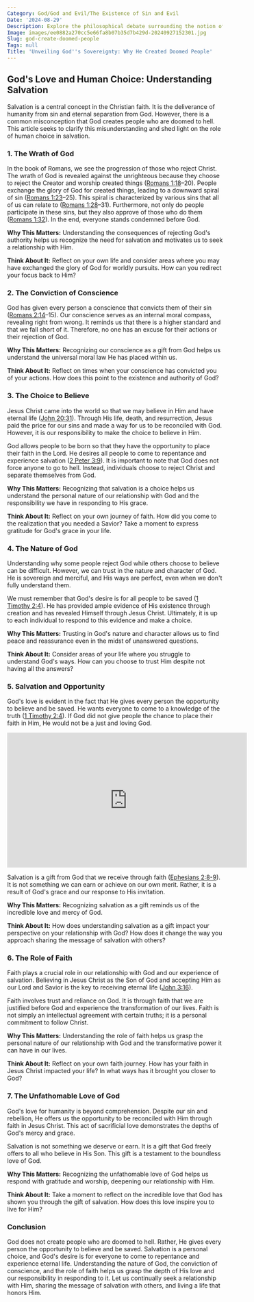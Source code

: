 ```yaml
---
Category: God/God and Evil/The Existence of Sin and Evil
Date: '2024-08-29'
Description: Explore the philosophical debate surrounding the notion of God creating doomed individuals. Delve into the concept of predestination and free will in this thought-provoking article.
Image: images/ee0882a270cc5e66fa8b07b35d7b429d-20240927152301.jpg
Slug: god-create-doomed-people
Tags: null
Title: 'Unveiling God''s Sovereignty: Why He Created Doomed People'
---
```


## God's Love and Human Choice: Understanding Salvation

Salvation is a central concept in the Christian faith. It is the deliverance of humanity from sin and eternal separation from God. However, there is a common misconception that God creates people who are doomed to hell. This article seeks to clarify this misunderstanding and shed light on the role of human choice in salvation.

### 1. The Wrath of God

In the book of Romans, we see the progression of those who reject Christ. The wrath of God is revealed against the unrighteous because they choose to reject the Creator and worship created things ([Romans 1:18](https://www.bibleref.com/Romans/1/Romans-1-18.html)–20). People exchange the glory of God for created things, leading to a downward spiral of sin ([Romans 1:23](https://www.bibleref.com/Romans/1/Romans-1-23.html)–25). This spiral is characterized by various sins that all of us can relate to ([Romans 1:28](https://www.bibleref.com/Romans/1/Romans-1-28.html)–31). Furthermore, not only do people participate in these sins, but they also approve of those who do them ([Romans 1:32](https://www.bibleref.com/Romans/1/Romans-1-32.html)). In the end, everyone stands condemned before God.

**Why This Matters:** Understanding the consequences of rejecting God's authority helps us recognize the need for salvation and motivates us to seek a relationship with Him.

**Think About It:** Reflect on your own life and consider areas where you may have exchanged the glory of God for worldly pursuits. How can you redirect your focus back to Him?

### 2. The Conviction of Conscience

God has given every person a conscience that convicts them of their sin ([Romans 2:14](https://www.bibleref.com/Romans/2/Romans-2-14.html)–15). Our conscience serves as an internal moral compass, revealing right from wrong. It reminds us that there is a higher standard and that we fall short of it. Therefore, no one has an excuse for their actions or their rejection of God.

**Why This Matters:** Recognizing our conscience as a gift from God helps us understand the universal moral law He has placed within us.

**Think About It:** Reflect on times when your conscience has convicted you of your actions. How does this point to the existence and authority of God?

### 3. The Choice to Believe

Jesus Christ came into the world so that we may believe in Him and have eternal life ([John 20:31](https://www.bibleref.com/John/20/John-20-31.html)). Through His life, death, and resurrection, Jesus paid the price for our sins and made a way for us to be reconciled with God. However, it is our responsibility to make the choice to believe in Him.

God allows people to be born so that they have the opportunity to place their faith in the Lord. He desires all people to come to repentance and experience salvation ([2 Peter 3:9](https://www.bibleref.com/2-Peter/3/2-Peter-3-9.html)). It is important to note that God does not force anyone to go to hell. Instead, individuals choose to reject Christ and separate themselves from God.

**Why This Matters:** Recognizing that salvation is a choice helps us understand the personal nature of our relationship with God and the responsibility we have in responding to His grace.

**Think About It:** Reflect on your own journey of faith. How did you come to the realization that you needed a Savior? Take a moment to express gratitude for God's grace in your life.

### 4. The Nature of God

Understanding why some people reject God while others choose to believe can be difficult. However, we can trust in the nature and character of God. He is sovereign and merciful, and His ways are perfect, even when we don't fully understand them.

We must remember that God's desire is for all people to be saved ([1 Timothy 2:4](https://www.bibleref.com/1-Timothy/2/1-Timothy-2-4.html)). He has provided ample evidence of His existence through creation and has revealed Himself through Jesus Christ. Ultimately, it is up to each individual to respond to this evidence and make a choice.

**Why This Matters:** Trusting in God's nature and character allows us to find peace and reassurance even in the midst of unanswered questions.

**Think About It:** Consider areas of your life where you struggle to understand God's ways. How can you choose to trust Him despite not having all the answers?

### 5. Salvation and Opportunity

God's love is evident in the fact that He gives every person the opportunity to believe and be saved. He wants everyone to come to a knowledge of the truth ([1 Timothy 2:4](https://www.bibleref.com/1-Timothy/2/1-Timothy-2-4.html)). If God did not give people the chance to place their faith in Him, He would not be a just and loving God.


<iframe width="560" height="315" src="https://www.youtube.com/embed/gJJWAIHKKDo" frameborder="0" allow="autoplay; encrypted-media" allowfullscreen></iframe>


Salvation is a gift from God that we receive through faith ([Ephesians 2:8-9](https://www.bibleref.com/Ephesians/2/Ephesians-2-8.html)). It is not something we can earn or achieve on our own merit. Rather, it is a result of God's grace and our response to His invitation.

**Why This Matters:** Recognizing salvation as a gift reminds us of the incredible love and mercy of God.

**Think About It:** How does understanding salvation as a gift impact your perspective on your relationship with God? How does it change the way you approach sharing the message of salvation with others?

### 6. The Role of Faith

Faith plays a crucial role in our relationship with God and our experience of salvation. Believing in Jesus Christ as the Son of God and accepting Him as our Lord and Savior is the key to receiving eternal life ([John 3:16](https://www.bibleref.com/John/3/John-3-16.html)).

Faith involves trust and reliance on God. It is through faith that we are justified before God and experience the transformation of our lives. Faith is not simply an intellectual agreement with certain truths; it is a personal commitment to follow Christ.

**Why This Matters:** Understanding the role of faith helps us grasp the personal nature of our relationship with God and the transformative power it can have in our lives.

**Think About It:** Reflect on your own faith journey. How has your faith in Jesus Christ impacted your life? In what ways has it brought you closer to God?

### 7. The Unfathomable Love of God

God's love for humanity is beyond comprehension. Despite our sin and rebellion, He offers us the opportunity to be reconciled with Him through faith in Jesus Christ. This act of sacrificial love demonstrates the depths of God's mercy and grace.

Salvation is not something we deserve or earn. It is a gift that God freely offers to all who believe in His Son. This gift is a testament to the boundless love of God.

**Why This Matters:** Recognizing the unfathomable love of God helps us respond with gratitude and worship, deepening our relationship with Him.

**Think About It:** Take a moment to reflect on the incredible love that God has shown you through the gift of salvation. How does this love inspire you to live for Him?

### Conclusion

God does not create people who are doomed to hell. Rather, He gives every person the opportunity to believe and be saved. Salvation is a personal choice, and God's desire is for everyone to come to repentance and experience eternal life. Understanding the nature of God, the conviction of conscience, and the role of faith helps us grasp the depth of His love and our responsibility in responding to it. Let us continually seek a relationship with Him, sharing the message of salvation with others, and living a life that honors Him.